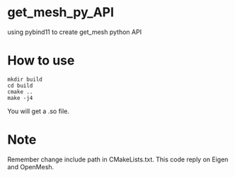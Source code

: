# get_mesh_py_API
using pybind11 to create get_mesh python API

# How to use
```
mkdir build
cd build
cmake ..
make -j4
```
You will get a .so file.

# Note
Remember change include path in CMakeLists.txt. This code reply on Eigen and OpenMesh.
